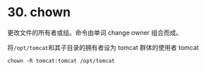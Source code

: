 # 30. chown

更改文件的所有者或组。命令由单词 change owner 组合而成。

将`/opt/tomcat`和其子目录的拥有者设为 tomcat 群体的使用者 tomcat

```
chown -R tomcat:tomcat /opt/tomcat
```
